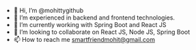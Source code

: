 - 👋 Hi, I’m @mohittygithub
- 👀 I’m experienced in backend and frontend technologies.
- 🌱 I’m currently working with Spring Boot and React JS
- 💞️ I’m looking to collaborate on React JS, Node JS, Spring Boot
- 📫 How to reach me smartfriendmohit@gmail.com

<!---
mohittygithub/mohittygithub is a ✨ special ✨ repository because its `README.md` (this file) appears on your GitHub profile.
You can click the Preview link to take a look at your changes.
--->
